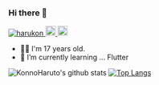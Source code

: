 ### Hi there 👋
<p align="left"> 
  <a href="https://github.com/KonnoHaruto">
    <img src="https://komarev.com/ghpvc/?username=harukon" alt="harukon" />
  </a>
  <a href="http://twitter.com/rutyo2">
    <img height="20" src="https://img.shields.io/twitter/follow/rutyo2?label=Twitter&logo=twitter&style=flat" />
  </a>
  <a href="https://github.com/KonnoHaruto">
    <img height="20" src="https://img.shields.io/github/followers/harukon?label=follow&logo=github&style=flat" />
  </a>
  
  - 💁‍♂️ I'm 17 years old.
- 🌱 I’m currently learning ... Flutter 



![KonnoHaruto's github stats](https://github-readme-stats.vercel.app/api?username=KonnoHaruto)
[![Top Langs](https://github-readme-stats.vercel.app/api/top-langs/?username=KonnoHaruto)](https://github.com/anuraghazra/github-readme-stats)
